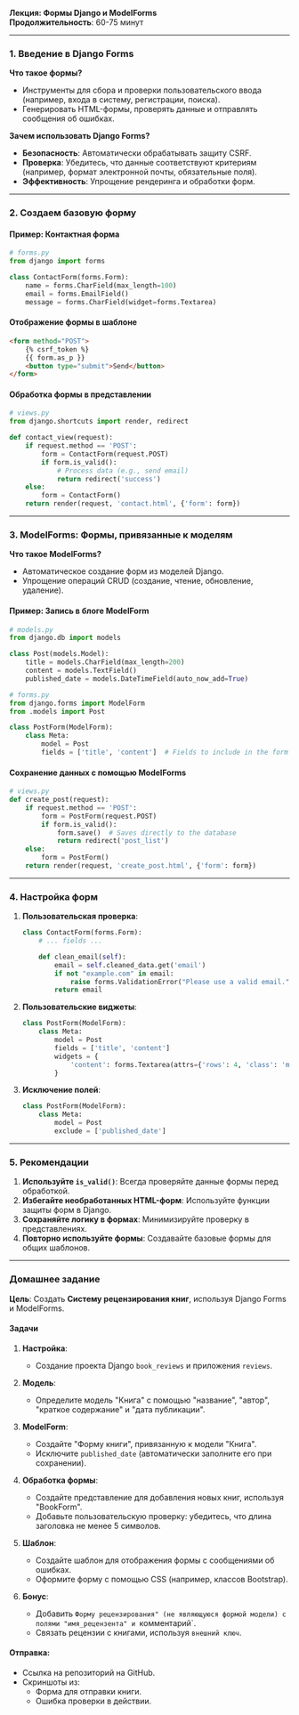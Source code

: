 **Лекция: Формы Django и ModelForms**  
**Продолжительность**: 60-75 минут  

---

### **1. Введение в Django Forms**  
**Что такое формы?**  
- Инструменты для сбора и проверки пользовательского ввода (например, входа в систему, регистрации, поиска).  
- Генерировать HTML-формы, проверять данные и отправлять сообщения об ошибках.  

**Зачем использовать Django Forms?**  
- **Безопасность**: Автоматически обрабатывать защиту CSRF.  
- **Проверка**: Убедитесь, что данные соответствуют критериям (например, формат электронной почты, обязательные поля).  
- **Эффективность**: Упрощение рендеринга и обработки форм.  

---

### **2. Создаем базовую форму**  
#### **Пример: Контактная форма**  
```python  
# forms.py  
from django import forms  

class ContactForm(forms.Form):  
    name = forms.CharField(max_length=100)  
    email = forms.EmailField()  
    message = forms.CharField(widget=forms.Textarea)  
```  

#### **Отображение формы в шаблоне**  
```html  
<form method="POST">  
    {% csrf_token %}  
    {{ form.as_p }}  
    <button type="submit">Send</button>  
</form>  
```  

#### **Обработка формы в представлении**  
```python  
# views.py  
from django.shortcuts import render, redirect  

def contact_view(request):  
    if request.method == 'POST':  
        form = ContactForm(request.POST)  
        if form.is_valid():  
            # Process data (e.g., send email)  
            return redirect('success')  
    else:  
        form = ContactForm()  
    return render(request, 'contact.html', {'form': form})  
```  

---

### **3. ModelForms: Формы, привязанные к моделям**  
**Что такое ModelForms?**  
- Автоматическое создание форм из моделей Django.  
- Упрощение операций CRUD (создание, чтение, обновление, удаление).  

#### **Пример: Запись в блоге ModelForm**  
```python  
# models.py  
from django.db import models  

class Post(models.Model):  
    title = models.CharField(max_length=200)  
    content = models.TextField()  
    published_date = models.DateTimeField(auto_now_add=True)  

# forms.py  
from django.forms import ModelForm  
from .models import Post  

class PostForm(ModelForm):  
    class Meta:  
        model = Post  
        fields = ['title', 'content']  # Fields to include in the form  
```   

#### **Сохранение данных с помощью ModelForms**  
```python  
# views.py  
def create_post(request):  
    if request.method == 'POST':  
        form = PostForm(request.POST)  
        if form.is_valid():  
            form.save()  # Saves directly to the database  
            return redirect('post_list')  
    else:  
        form = PostForm()  
    return render(request, 'create_post.html', {'form': form})  
```   

---

### **4. Настройка форм**  
1. **Пользовательская проверка**:  
   ```python  
   class ContactForm(forms.Form):  
       # ... fields ...  

       def clean_email(self):  
           email = self.cleaned_data.get('email')  
           if not "example.com" in email:  
               raise forms.ValidationError("Please use a valid email.")  
           return email  
   ```    
2. **Пользовательские виджеты**:  
   ```python  
   class PostForm(ModelForm):  
       class Meta:  
           model = Post  
           fields = ['title', 'content']  
           widgets = {  
               'content': forms.Textarea(attrs={'rows': 4, 'class': 'my-textarea'}),  
           }  
   ```     
3. **Исключение полей**:  
   ```python  
   class PostForm(ModelForm):  
       class Meta:  
           model = Post  
           exclude = ['published_date']  
   ```  

---

### **5. Рекомендации**  
1. **Используйте `is_valid()`**: Всегда проверяйте данные формы перед обработкой.  
2. **Избегайте необработанных HTML-форм**: Используйте функции защиты форм в Django.  
3. **Сохраняйте логику в формах**: Минимизируйте проверку в представлениях.  
4. **Повторно используйте формы**: Создавайте базовые формы для общих шаблонов.  

---

### **Домашнее задание**  
**Цель**: Создать **Систему рецензирования книг**, используя Django Forms и ModelForms.  

#### **Задачи**  
1. **Настройка**:  
   - Создание проекта Django `book_reviews` и приложения `reviews`.  

2. **Модель**:  
   - Определите модель "Книга" с помощью "название", "автор", "краткое содержание" и "дата публикации".  

3. **ModelForm**:  
   - Создайте "Форму книги", привязанную к модели "Книга".  
   - Исключите `published_date` (автоматически заполните его при сохранении).  

4. **Обработка формы**:  
   - Создайте представление для добавления новых книг, используя "BookForm".  
   - Добавьте пользовательскую проверку: убедитесь, что длина заголовка не менее 5 символов.  

5. **Шаблон**:  
   - Создайте шаблон для отображения формы с сообщениями об ошибках.  
   - Оформите форму с помощью CSS (например, классов Bootstrap).  

6. **Бонус**:  
   - Добавить `Форму рецензирования" (не являющуюся формой модели) с полями "имя_рецензента" и `комментарий`.  
   - Связать рецензии с книгами, используя `внешний ключ`.  

#### **Отправка**:  
- Ссылка на репозиторий на GitHub.  
- Скриншоты из:  
  - Форма для отправки книги.  
  - Ошибка проверки в действии.    
